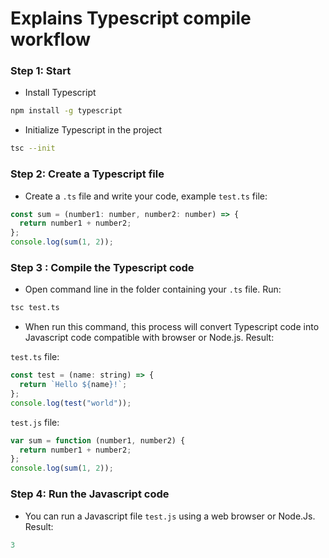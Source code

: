 # Explains Typescript compile workflow

### Step 1: Start

- Install Typescript

```bash
npm install -g typescript
```

- Initialize Typescript in the project

```bash
tsc --init
```

### Step 2: Create a Typescript file

- Create a `.ts` file and write your code, example `test.ts` file:

```js
const sum = (number1: number, number2: number) => {
  return number1 + number2;
};
console.log(sum(1, 2));
```

### Step 3 : Compile the Typescript code

- Open command line in the folder containing your `.ts` file. Run:

```bash
tsc test.ts
```

- When run this command, this process will convert Typescript code into Javascript code compatible with browser or Node.js. Result:

`test.ts` file:

```js
const test = (name: string) => {
  return `Hello ${name}!`;
};
console.log(test("world"));
```

`test.js` file:

```js
var sum = function (number1, number2) {
  return number1 + number2;
};
console.log(sum(1, 2));
```

### Step 4: Run the Javascript code

- You can run a Javascript file `test.js` using a web browser or Node.Js. Result:

```js
3
```

